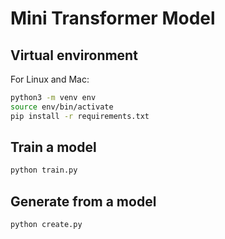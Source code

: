 # Mini Transformer Model
## Virtual environment

For Linux and Mac:
```bash
python3 -m venv env
source env/bin/activate
pip install -r requirements.txt
```
## Train a model
```bash
python train.py
```

## Generate from a model
```bash
python create.py
```